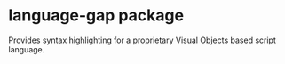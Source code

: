 # language-gap package

Provides syntax highlighting for a proprietary Visual Objects based script language.

